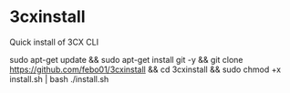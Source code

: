# 3cxinstall
Quick install of 3CX CLI


sudo apt-get update && sudo apt-get install git -y && git clone https://github.com/febo01/3cxinstall && cd 3cxinstall && sudo chmod +x install.sh | bash ./install.sh


